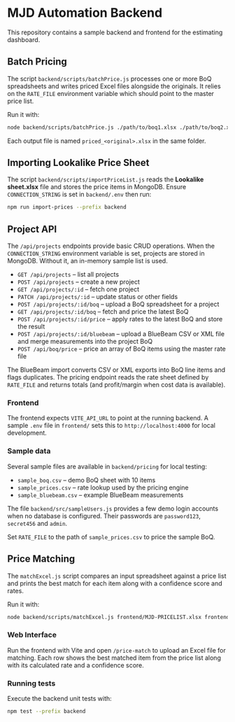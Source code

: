 # MJD Automation Backend

This repository contains a sample backend and frontend for the estimating dashboard.

## Batch Pricing

The script `backend/scripts/batchPrice.js` processes one or more BoQ spreadsheets and writes priced Excel files alongside the originals. It relies on the `RATE_FILE` environment variable which should point to the master price list.

Run it with:

```bash
node backend/scripts/batchPrice.js ./path/to/boq1.xlsx ./path/to/boq2.xlsx
```

Each output file is named `priced_<original>.xlsx` in the same folder.

## Importing Lookalike Price Sheet

The script `backend/scripts/importPriceList.js` reads the **Lookalike sheet.xlsx**
file and stores the price items in MongoDB. Ensure `CONNECTION_STRING` is set in
`backend/.env` then run:

```bash
npm run import-prices --prefix backend
```

## Project API

The `/api/projects` endpoints provide basic CRUD operations. When the `CONNECTION_STRING` environment variable is set, projects are stored in MongoDB. Without it, an in-memory sample list is used.

- `GET /api/projects` – list all projects
- `POST /api/projects` – create a new project
- `GET /api/projects/:id` – fetch one project
- `PATCH /api/projects/:id` – update status or other fields
- `POST /api/projects/:id/boq` – upload a BoQ spreadsheet for a project
- `GET /api/projects/:id/boq` – fetch and price the latest BoQ
- `POST /api/projects/:id/price` – apply rates to the latest BoQ and store the result
- `POST /api/projects/:id/bluebeam` – upload a BlueBeam CSV or XML file and merge measurements into the project BoQ
- `POST /api/boq/price` – price an array of BoQ items using the master rate file

The BlueBeam import converts CSV or XML exports into BoQ line items and flags duplicates. The pricing endpoint reads the rate sheet defined by `RATE_FILE` and returns totals (and profit/margin when cost data is available).

### Frontend

The frontend expects `VITE_API_URL` to point at the running backend. A sample `.env` file in `frontend/` sets this to `http://localhost:4000` for local development.

### Sample data

Several sample files are available in `backend/pricing` for local testing:

- `sample_boq.csv` – demo BoQ sheet with 10 items
- `sample_prices.csv` – rate lookup used by the pricing engine
- `sample_bluebeam.csv` – example BlueBeam measurements

The file `backend/src/sampleUsers.js` provides a few demo login accounts when no database is configured. Their passwords are `password123`, `secret456` and `admin`.

Set `RATE_FILE` to the path of `sample_prices.csv` to price the sample BoQ.

## Price Matching

The `matchExcel.js` script compares an input spreadsheet against a price list and
prints the best match for each item along with a confidence score and rates.

Run it with:

```bash
node backend/scripts/matchExcel.js frontend/MJD-PRICELIST.xlsx frontend/Input.xlsx
```

### Web Interface

Run the frontend with Vite and open `/price-match` to upload an Excel file for
matching. Each row shows the best matched item from the price list along with
its calculated rate and a confidence score.

### Running tests

Execute the backend unit tests with:

```bash
npm test --prefix backend
```
